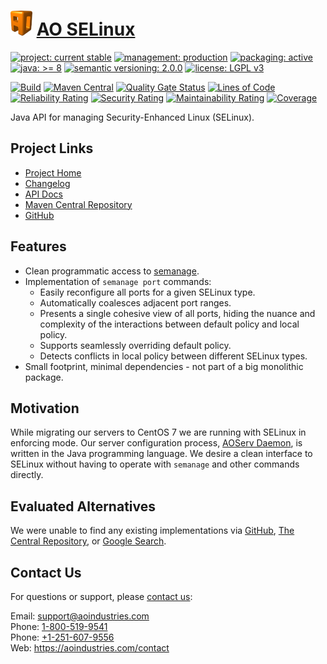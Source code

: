 # [<img src="ao-logo.png" alt="AO Logo" width="35" height="40">](https://github.com/ao-apps) [AO SELinux](https://github.com/ao-apps/ao-selinux)

[![project: current stable](https://aoindustries.com/ao-badges/project-current-stable.svg)](https://aoindustries.com/life-cycle#project-current-stable)
[![management: production](https://aoindustries.com/ao-badges/management-production.svg)](https://aoindustries.com/life-cycle#management-production)
[![packaging: active](https://aoindustries.com/ao-badges/packaging-active.svg)](https://aoindustries.com/life-cycle#packaging-active)  
[![java: &gt;= 8](https://aoindustries.com/ao-badges/java-8.svg)](https://docs.oracle.com/javase/8/)
[![semantic versioning: 2.0.0](https://aoindustries.com/ao-badges/semver-2.0.0.svg)](http://semver.org/spec/v2.0.0.html)
[![license: LGPL v3](https://aoindustries.com/ao-badges/license-lgpl-3.0.svg)](https://www.gnu.org/licenses/lgpl-3.0)

[![Build](https://github.com/ao-apps/ao-selinux/workflows/Build/badge.svg?branch=master)](https://github.com/ao-apps/ao-selinux/actions?query=workflow%3ABuild)
[![Maven Central](https://maven-badges.herokuapp.com/maven-central/com.aoindustries/ao-selinux/badge.svg)](https://maven-badges.herokuapp.com/maven-central/com.aoindustries/ao-selinux)
[![Quality Gate Status](https://sonarcloud.io/api/project_badges/measure?branch=master&project=com.aoapps.platform%3Aaoapps-selinux&metric=alert_status)](https://sonarcloud.io/dashboard?branch=master&id=com.aoapps.platform%3Aaoapps-selinux)
[![Lines of Code](https://sonarcloud.io/api/project_badges/measure?branch=master&project=com.aoapps.platform%3Aaoapps-selinux&metric=ncloc)](https://sonarcloud.io/component_measures?branch=master&id=com.aoapps.platform%3Aaoapps-selinux&metric=ncloc)  
[![Reliability Rating](https://sonarcloud.io/api/project_badges/measure?branch=master&project=com.aoapps.platform%3Aaoapps-selinux&metric=reliability_rating)](https://sonarcloud.io/component_measures?branch=master&id=com.aoapps.platform%3Aaoapps-selinux&metric=Reliability)
[![Security Rating](https://sonarcloud.io/api/project_badges/measure?branch=master&project=com.aoapps.platform%3Aaoapps-selinux&metric=security_rating)](https://sonarcloud.io/component_measures?branch=master&id=com.aoapps.platform%3Aaoapps-selinux&metric=Security)
[![Maintainability Rating](https://sonarcloud.io/api/project_badges/measure?branch=master&project=com.aoapps.platform%3Aaoapps-selinux&metric=sqale_rating)](https://sonarcloud.io/component_measures?branch=master&id=com.aoapps.platform%3Aaoapps-selinux&metric=Maintainability)
[![Coverage](https://sonarcloud.io/api/project_badges/measure?branch=master&project=com.aoapps.platform%3Aaoapps-selinux&metric=coverage)](https://sonarcloud.io/component_measures?branch=master&id=com.aoapps.platform%3Aaoapps-selinux&metric=Coverage)

Java API for managing Security-Enhanced Linux (SELinux).

## Project Links
* [Project Home](https://aoindustries.com/ao-selinux/)
* [Changelog](https://aoindustries.com/ao-selinux/changelog)
* [API Docs](https://aoindustries.com/ao-selinux/apidocs/)
* [Maven Central Repository](https://central.sonatype.com/search?namespace=com.aoindustries&q=a%3Aao-selinux)
* [GitHub](https://github.com/ao-apps/ao-selinux)

## Features
* Clean programmatic access to [semanage](https://fedoraproject.org/wiki/SELinux/semanage).
* Implementation of `semanage port` commands:
    * Easily reconfigure all ports for a given SELinux type.
    * Automatically coalesces adjacent port ranges.
    * Presents a single cohesive view of all ports, hiding the nuance and complexity of the interactions between default policy and local policy.
    * Supports seamlessly overriding default policy.
    * Detects conflicts in local policy between different SELinux types.
* Small footprint, minimal dependencies - not part of a big monolithic package.

## Motivation
While migrating our servers to CentOS 7 we are running with SELinux in enforcing mode.  Our server configuration process, [AOServ Daemon](https://github.com/ao-apps/aoserv-daemon), is written in the Java programming language.  We desire a clean interface to SELinux without having to operate with `semanage` and other commands directly.

## Evaluated Alternatives
We were unable to find any existing implementations via [GitHub](https://github.com/search?utf8=%E2%9C%93&q=java+selinux&type=Repositories&ref=searchresults), [The Central Repository](https://central.sonatype.com/search?q=selinux), or [Google Search](https://www.google.com/search?q=java+api+for+selinux).

## Contact Us
For questions or support, please [contact us](https://aoindustries.com/contact):

Email: [support@aoindustries.com](mailto:support@aoindustries.com)  
Phone: [1-800-519-9541](tel:1-800-519-9541)  
Phone: [+1-251-607-9556](tel:+1-251-607-9556)  
Web: https://aoindustries.com/contact
